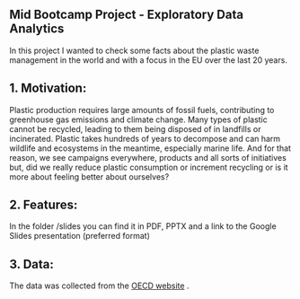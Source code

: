 ## Mid Bootcamp Project - Exploratory Data Analytics


In this project I wanted to check some facts about the plastic waste management in the world and with a focus in the EU over the last 20 years.


## 1. Motivation:

Plastic production requires large amounts of fossil fuels, contributing to greenhouse gas emissions and climate change.
Many types of plastic cannot be recycled, leading to them being disposed of in landfills or incinerated.
Plastic takes hundreds of years to decompose and can harm wildlife and ecosystems in the meantime, especially marine life.
And for that reason, we see campaigns everywhere, products and all sorts of initiatives but, did we really reduce plastic consumption or increment recycling or is it more about feeling better about ourselves?


## 2. Features:

In the folder /slides you can find it in PDF, PPTX and a link to the Google Slides presentation (preferred format)

## 3. Data:

The data was collected from the [OECD website](https://stats.oecd.org/Index.aspx?QueryId=111245#) .